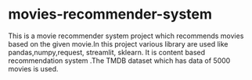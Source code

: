 # movies-recommender-system
This is a movie recommender system project which recommends movies based on the given movie.In this project various library are used like pandas,numpy,request, streamlit, sklearn. It is content based recommendation system .The TMDB dataset which has data of 5000 movies is used.
